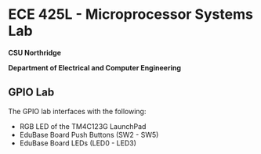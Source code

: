 # ECE 425L - Microprocessor Systems Lab
**CSU Northridge**

**Department of Electrical and Computer Engineering**

## GPIO Lab
The GPIO lab interfaces with the following:
- RGB LED of the TM4C123G LaunchPad
- EduBase Board Push Buttons (SW2 - SW5)
- EduBase Board LEDs (LED0 - LED3)
